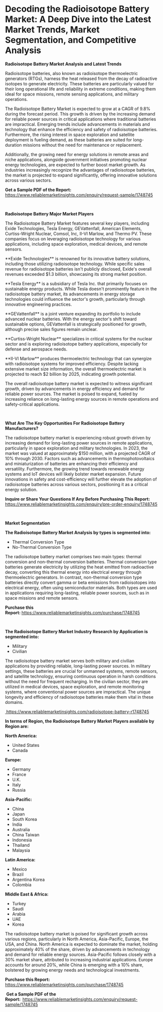 <p><h1>Decoding the Radioisotope Battery Market: A Deep Dive into the Latest Market Trends, Market Segmentation, and Competitive Analysis</h1></p><p><strong>Radioisotope Battery Market Analysis and Latest Trends</strong></p>
<p><p>Radioisotope batteries, also known as radioisotope thermoelectric generators (RTGs), harness the heat released from the decay of radioactive isotopes to generate electricity. These batteries are particularly valued for their long operational life and reliability in extreme conditions, making them ideal for space missions, remote sensing applications, and military operations. </p><p>The Radioisotope Battery Market is expected to grow at a CAGR of 9.8% during the forecast period. This growth is driven by the increasing demand for reliable power sources in critical applications where traditional batteries are impractical. Emerging trends include advancements in materials and technology that enhance the efficiency and safety of radioisotope batteries. Furthermore, the rising interest in space exploration and satellite deployment is fueling demand, as these batteries are suited for long-duration missions without the need for maintenance or replacement. </p><p>Additionally, the growing need for energy solutions in remote areas and niche applications, alongside government initiatives promoting nuclear energy technologies, are expected to further boost market growth. As industries increasingly recognize the advantages of radioisotope batteries, the market is projected to expand significantly, offering innovative solutions across various sectors.</p></p>
<p><strong>Get a Sample PDF of the Report:&nbsp;</strong> <a href="https://www.reliablemarketinsights.com/enquiry/request-sample/1748745?utm_campaign=3648&utm_medium=2&utm_source=Github&utm_content=ia&utm_term=18042025&utm_id=radioisotope-battery">https://www.reliablemarketinsights.com/enquiry/request-sample/1748745</a></p>
<p>&nbsp;</p>
<p><strong>Radioisotope Battery Major Market Players</strong></p>
<p><p>The Radioisotope Battery Market features several key players, including Exide Technologies, Tesla Energy, GEVattenfall, American Elements, Curtiss-Wright Nuclear, Comsol, Inc, II-VI Marlow, and Thermo PV. These companies focus on leveraging radioisotope technology for various applications, including space exploration, medical devices, and remote sensors.</p><p>**Exide Technologies** is renowned for its innovative battery solutions, including those utilizing radioisotope technology. While specific sales revenue for radioisotope batteries isn't publicly disclosed, Exide's overall revenues exceeded $1.3 billion, showcasing its strong market position. </p><p>**Tesla Energy** is a subsidiary of Tesla Inc. that primarily focuses on sustainable energy products. While Tesla doesn't prominently feature in the radioisotope battery market, its advancements in energy storage technologies could influence the sector's growth, particularly through innovative engineering practices.</p><p>**GEVattenfall** is a joint venture expanding its portfolio to include advanced nuclear batteries. With the energy sector's shift toward sustainable options, GEVattenfall is strategically positioned for growth, although precise sales figures remain unclear.</p><p>**Curtiss-Wright Nuclear** specializes in critical systems for the nuclear sector and is exploring radioisotope battery applications, especially for defense and aerospace needs.</p><p>**II-VI Marlow** produces thermoelectric technology that can synergize with radioisotope systems for improved efficiency. Despite lacking extensive market size information, the overall thermoelectric market is projected to reach $2 billion by 2025, indicating growth potential.</p><p>The overall radioisotope battery market is expected to witness significant growth, driven by advancements in energy efficiency and demand for reliable power sources. The market is poised to expand, fueled by increasing reliance on long-lasting energy sources in remote operations and safety-critical applications.</p></p>
<p>&nbsp;</p>
<p><strong>What Are The Key Opportunities For Radioisotope Battery Manufacturers?</strong></p>
<p><p>The radioisotope battery market is experiencing robust growth driven by increasing demand for long-lasting power sources in remote applications, particularly in space exploration and military technologies. In 2023, the market was valued at approximately $150 million, with a projected CAGR of 10% through 2030. Factors such as advancements in thermophotovoltaics and miniaturization of batteries are enhancing their efficiency and versatility. Furthermore, the growing trend towards renewable energy systems and IoT devices will likely bolster market expansion. Future innovations in safety and cost-efficiency will further elevate the adoption of radioisotope batteries across various sectors, positioning it as a critical energy solution.</p></p>
<p><strong>Inquire or Share Your Questions If Any Before Purchasing This Report:</strong> <a href="https://www.reliablemarketinsights.com/enquiry/pre-order-enquiry/1748745?utm_campaign=3648&utm_medium=2&utm_source=Github&utm_content=ia&utm_term=18042025&utm_id=radioisotope-battery">https://www.reliablemarketinsights.com/enquiry/pre-order-enquiry/1748745</a></p>
<p>&nbsp;</p>
<p><strong>Market Segmentation</strong></p>
<p><strong>The Radioisotope Battery Market Analysis by types is segmented into:</strong></p>
<p><ul><li>Thermal Conversion Type</li><li>No-Thermal Conversion Type</li></ul></p>
<p><p>The radioisotope battery market comprises two main types: thermal conversion and non-thermal conversion batteries. Thermal conversion type batteries generate electricity by utilizing the heat emitted from radioactive decay, converting this thermal energy into electrical energy through thermoelectric generators. In contrast, non-thermal conversion type batteries directly convert gamma or beta emissions from radioisotopes into electrical energy, often using semiconductor materials. Both types are used in applications requiring long-lasting, reliable power sources, such as in space missions and remote sensors.</p></p>
<p><strong>Purchase this Report:&nbsp;</strong><a href="https://www.reliablemarketinsights.com/purchase/1748745?utm_campaign=3648&utm_medium=2&utm_source=Github&utm_content=ia&utm_term=18042025&utm_id=radioisotope-battery">https://www.reliablemarketinsights.com/purchase/1748745</a></p>
<p>&nbsp;</p>
<p><strong>The Radioisotope Battery Market Industry Research by Application is segmented into:</strong></p>
<p><ul><li>Military</li><li>Civilian</li></ul></p>
<p><p>The radioisotope battery market serves both military and civilian applications by providing reliable, long-lasting power sources. In military settings, these batteries are crucial for unmanned systems, remote sensors, and satellite technology, ensuring continuous operation in harsh conditions without the need for frequent recharging. In the civilian sector, they are utilized in medical devices, space exploration, and remote monitoring systems, where conventional power sources are impractical. The unique longevity and efficiency of radioisotope batteries make them vital in these domains.</p></p>
<p><a href="https://www.reliablemarketinsights.com/radioisotope-battery-r1748745?utm_campaign=3648&utm_medium=2&utm_source=Github&utm_content=ia&utm_term=18042025&utm_id=radioisotope-battery">&nbsp;https://www.reliablemarketinsights.com/radioisotope-battery-r1748745</a></p>
<p><strong>In terms of Region, the Radioisotope Battery Market Players available by Region are:</strong></p>
<p>
    <p> <strong> North America: </strong>
        <ul>
            <li>United States</li>
            <li>Canada</li>
        </ul>
        </p> 
    <p> <strong> Europe: </strong>
        <ul>
            <li>Germany</li>
            <li>France</li>
            <li>U.K.</li>
            <li>Italy</li>
            <li>Russia</li>
        </ul>
        </p> 
    <p> <strong> Asia-Pacific: </strong>
        <ul>
            <li>China</li>
            <li>Japan</li>
            <li>South Korea</li>
            <li>India</li>
            <li>Australia</li>
            <li>China Taiwan</li>
            <li>Indonesia</li>
            <li>Thailand</li>
            <li>Malaysia</li>
        </ul>
        </p> 
    <p> <strong> Latin America: </strong>
        <ul>
            <li>Mexico</li>
            <li>Brazil</li>
            <li>Argentina Korea</li>
            <li>Colombia</li>
        </ul>
        </p> 
    <p> <strong> Middle East & Africa: </strong>
        <ul>
            <li>Turkey</li>
            <li>Saudi</li>
            <li>Arabia</li>
            <li>UAE</li>
            <li>Korea</li>
        </ul>
    </p>
    </p>
<p><p>The radioisotope battery market is poised for significant growth across various regions, particularly in North America, Asia-Pacific, Europe, the USA, and China. North America is expected to dominate the market, holding approximately 40% of the share, driven by advancements in technology and demand for reliable energy sources. Asia-Pacific follows closely with a 30% market share, attributed to increasing industrial applications. Europe accounts for around 20%, while China is emerging with a 10% share, bolstered by growing energy needs and technological investments.</p></p>
<p><strong>Purchase this Report: </strong><a href="https://www.reliablemarketinsights.com/purchase/1748745?utm_campaign=3648&utm_medium=2&utm_source=Github&utm_content=ia&utm_term=18042025&utm_id=radioisotope-battery">https://www.reliablemarketinsights.com/purchase/1748745</a></p>
<p>&nbsp;<strong>Get a Sample PDF of the Report:&nbsp;&nbsp;</strong><a href="https://www.reliablemarketinsights.com/enquiry/request-sample/1748745?utm_campaign=3648&utm_medium=2&utm_source=Github&utm_content=ia&utm_term=18042025&utm_id=radioisotope-battery">https://www.reliablemarketinsights.com/enquiry/request-sample/1748745</a></p>
<p><strong></strong></p>
<p><p></p><p></p><p></p></p>